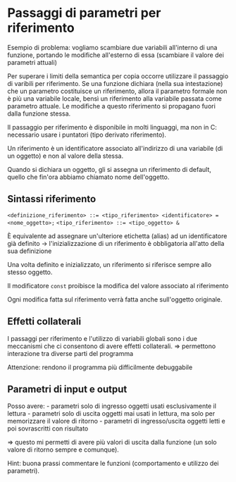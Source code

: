 # Passaggi di parametri per riferimento
Esempio di problema: vogliamo scambiare due variabili all'interno di una funzione, portando le modifiche all'esterno di essa (scambiare il valore dei parametri attuali)

Per superare i limiti della semantica per copia occorre utilizzare il passaggio di varibili per riferimento. Se una funzione dichiara (nella sua intestazione) che un parametro costituisce un riferimento, allora il parametro formale non è più una variabile locale, bensì un riferimento alla variabile passata come parametro attuale. Le modifiche a questo riferimento si propagano fuori dalla funzione stessa.

Il passaggio per riferimento è disponibile in molti linguaggi, ma non in C: necessario usare i puntatori (tipo derivato riferimento).

Un riferimento è un identificatore associato all'indirizzo di una variabile (di un oggetto) e non al valore della stessa.

Quando si dichiara un oggetto, gli si assegna un riferimento di default, quello che fin'ora abbiamo chiamato nome dell'oggetto.

## Sintassi riferimento
`<definizione_riferimento> ::= <tipo_riferimento> <identificatore> = <nome_oggetto>;`
`<tipo_riferimento> ::= <tipo_oggetto> &`

È equivalente ad assegnare un'ulteriore etichetta (alias) ad un identificatore già definito -> l'inizializzazione di un riferimento è obbligatoria all'atto della sua definizione

Una volta definito e inizializzato, un riferimento si riferisce sempre allo stesso oggetto.

Il modificatore `const` proibisce la modifica del valore associato al riferimento

Ogni modifica fatta sul riferimento verrà fatta anche sull'oggetto originale.

## Effetti collaterali
I passaggi per riferimento e l'utilizzo di variabili globali sono i due meccanismi che ci consentono di avere effetti collaterali.
=> permettono interazione tra diverse parti del programma

Attenzione: rendono il programma più difficilmente debuggabile

## Parametri di input e output
Posso avere:
	- parametri solo di ingresso		oggetti usati esclusivamente il lettura
	- parametri solo di uscita			oggetti mai usati in lettura, ma solo per memorizzare il valore di ritorno
	- parametri di ingresso/uscita	oggetti letti e poi sovrascritti con risultato

=> questo mi permetti di avere più valori di uscita dalla funzione (un solo valore di ritorno sempre e comunque).

Hint: buona prassi commentare le funzioni (comportamento e utilizzo dei parametri).
